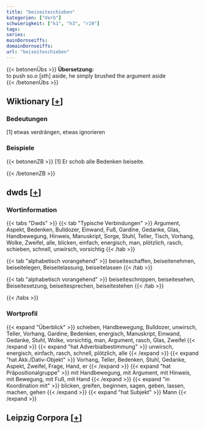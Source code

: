 ```yaml
---
title: "beiseiteschieben"
kategorien: ["Verb"]
schwierigkeit: ["k1", "h3", "r19"]
tags:
series:
mainDornseiffs:
domainDornseiffs:
url: "beiseiteschieben"
---
```


{{< betonenÜbs >}}
**Übersetzung:**  
to push so.o [sth] aside, he simply brushed the argument aside  
{{< /betonenÜbs >}}

## Wiktionary [[+](https://de.wiktionary.org/wiki/beiseiteschieben)]

### Bedeutungen
[1] etwas verdrängen, etwas ignorieren  

### Beispiele
{{< betonenZB >}}
[1] Er schob alle Bedenken beiseite.  

{{< /betonenZB >}}


## dwds [[+](https://www.dwds.de/wb/beiseiteschieben)]

### Wortinformation
{{< tabs "Dwds" >}}
{{< tab "Typische Verbindungen" >}}
Argument, Aspekt, Bedenken, Bulldozer, Einwand, Fuß, Gardine, Gedanke, Glas, Handbewegung, Hinweis, Manuskript, Sorge, Stuhl, Teller, Tisch, Vorhang, Wolke, Zweifel, alle, blicken, einfach, energisch, man, plötzlich, rasch, schieben, schnell, unwirsch, vorsichtig
{{< /tab >}}

{{< tab "alphabetisch vorangehend" >}}
beiseiteschaffen, beiseitenehmen, beiseitelegen, Beiseitelassung, beiseitelassen
{{< /tab >}}

{{< tab "alphabetisch vorangehend" >}}
beiseiteschnippen, beiseitesehen, Beiseitesetzung, beiseitesprechen, beiseitestehen
{{< /tab >}}

{{< /tabs >}}

### Wortprofil
{{< expand "Überblick" >}} schieben, Handbewegung, Bulldozer, unwirsch, Teller, Vorhang, Gardine, Bedenken, energisch, Manuskript, Einwand, Gedanke, Stuhl, Wolke, vorsichtig, man, Argument, rasch, Glas, Zweifel {{< /expand >}}
{{< expand "hat Adverbialbestimmung" >}} unwirsch, energisch, einfach, rasch, schnell, plötzlich, alle {{< /expand >}}
{{< expand "hat Akk./Dativ-Objekt" >}} Vorhang, Teller, Bedenken, Stuhl, Gedanke, Aspekt, Zweifel, Frage, Hand, er {{< /expand >}}
{{< expand "hat Präpositionalgruppe" >}} mit Handbewegung, mit Argument, mit Hinweis, mit Bewegung, mit Fuß, mit Hand {{< /expand >}}
{{< expand "in Koordination mit" >}} blicken, greifen, beginnen, sagen, geben, lassen, machen, gehen {{< /expand >}}
{{< expand "hat Subjekt" >}} Mann {{< /expand >}}

## Leipzig Corpora [[+](https://corpora.uni-leipzig.de/en/res?word=beiseiteschieben&corpusId=deu_newscrawl-public_2018)]

